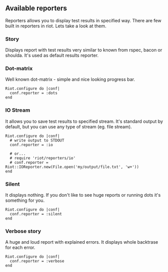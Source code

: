 ## Available reporters

Reporters allows you to display test results in specified way. There are 
few built in reporters in riot. Lets take a look at them.  

### Story

Displays report with test results very similar to known from rspec, bacon 
or shoulda. It's used as default results reporter.  

### Dot-matrix

Well known dot-matrix - simple and nice looking progress bar.  

    Riot.configure do |conf|
      conf.reporter = :dots
    end

### IO Stream

It allows you to save test results to specified stream. It's standard 
output by default, but you can use any type of stream (eg. file stream). 

    Riot.configure do |conf| 
      # write output to STDOUT
      conf.reporter = :io  
      
      # or...
      # require 'riot/reporters/io'
      # conf.reporter = Riot::IOReporter.new(File.open('my/output/file.txt', 'w+'))
    end

### Silent

It displays nothing. If you don't like to see huge reports or running dots 
it's something for you. 

    Riot.configure do |conf|
      conf.reporter = :silent
    end

### Verbose story

A huge and loud report with explained errors. It displays whole backtrase
for each error.

    Riot.configure do |conf|
      conf.reporter = :verbose
    end  
    
